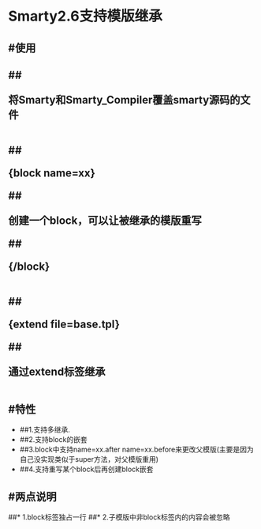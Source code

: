 Smarty2.6支持模版继承
=============
#使用
-------------
##<p>将Smarty和Smarty_Compiler覆盖smarty源码的文件</p>
</br>
##<p> {block name=xx}</p>
##<p> 创建一个block，可以让被继承的模版重写</p>
##<p> {/block}</p>
</br>
##<p> {extend file=base.tpl}</p>
##<p> 通过extend标签继承</p>
</br>
#特性
-------------
* ##1.支持多继承.
* ##2.支持block的嵌套
* ##3.block中支持name=xx.after name=xx.before来更改父模版(主要是因为自己没实现类似于super方法，对父模版重用)
* ##4.支持重写某个block后再创建block嵌套

#两点说明
-------------
##* 1.block标签独占一行
##* 2.子模版中非block标签内的内容会被忽略
